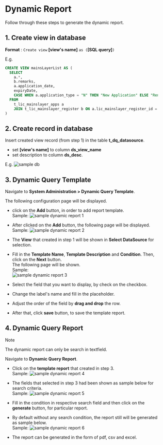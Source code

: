 # Dynamic Report

Follow through these steps to generate the dynamic report.

## 1. Create view in database

**Format** : `Create view` **[view's name]** `as (`**[SQL query]**`)`  

E.g. 
```SQL
CREATE VIEW mainsLayerList AS (
  SELECT 
    a.*, 
    b.remarks, 
    a.application_date, 
    expiryDate, 
    CASE WHEN a.application_type = "N" THEN "New Application" ELSE "Renewal Application" END AS applicationType 
  FROM 
    t_lic_mainslayer_apps a 
    JOIN t_lic_mainslayer_register b ON a.lic_mainslayer_register_id = b.lic_mainslayer_register_id
)
```

## 2. Create record in database

Insert created view record (from step 1) in the table **t_dq_datasource**.
- set **[view's name]** to column **ds_view_name** 
- set description to column **ds_desc**.  

E.g. 
	<img class="img-bordered" src="/sdsfw_docs/images/dynamic-report/sample-db.png" alt="sample db" />

## 3. Dynamic Query Template  

Navigate to **System Administration > Dynamic Query Template**.

The following configuration page will be displayed.
- click on the **Add** button, in order to add report template.  
Sample:
	<img class="img-bordered" src="/sdsfw_docs/images/dynamic-report/sample-dr1.png" alt="sample dynamic report 1" />

- After clicked on the **Add** button, the following page will be displayed.  
Sample: 
	<img class="img-bordered" src="/sdsfw_docs/images/dynamic-report/sample-dr2.png" alt="sample dynamic report 2" />
- The **View** that created in step 1 will be shown in **Select DataSource** for selection.  
- Fill in the **Template Name**, **Template Description** and **Condition**. Then, click on the **Next** button.  
The following page will be shown.  
Sample:  
	<img class="img-bordered" src="/sdsfw_docs/images/dynamic-report/sample-dr3.png" alt="sample dynamic report 3" />
- Select the field that you want to display, by check on the checkbox.
- Change the label's name and fill in the placeholder.
- Adjust the order of the field by **drag and drop** the row.
- After that, click **save** button, to save the template report.

## 4. Dynamic Query Report
> [!NOTE]
> The dynamic report can only be search in textfield.

Navigate to **Dynamic Query Report**. 
- Click on the **template report** that created in step 3.  
Sample:
	<img class="img-bordered" src="/sdsfw_docs/images/dynamic-report/sample-dr4.png" alt="sample dynamic report 4" />

- The fields that selected in step 3 had been shown as sample below for search criteria.  
Sample:
	<img class="img-bordered" src="/sdsfw_docs/images/dynamic-report/sample-dr5.png" alt="sample dynamic report 5" />

- Fill in the condition in respective search field and then click on the **generate** button, for particular report.  
- By default without any search condition, the report still will be generated as sample below.  
Sample:
	<img class="img-bordered" src="/sdsfw_docs/images/dynamic-report/sample-dr6.png" alt="sample dynamic report 6" />
- The report can be generated in the form of pdf, csv and excel.